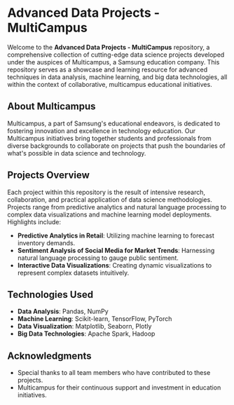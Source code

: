 # Advanced Data Projects - MultiCampus

Welcome to the **Advanced Data Projects - MultiCampus** repository, a comprehensive collection of cutting-edge data science projects developed under the auspices of Multicampus, a Samsung education company. This repository serves as a showcase and learning resource for advanced techniques in data analysis, machine learning, and big data technologies, all within the context of collaborative, multicampus educational initiatives.

## About Multicampus

Multicampus, a part of Samsung's educational endeavors, is dedicated to fostering innovation and excellence in technology education. Our Multicampus initiatives bring together students and professionals from diverse backgrounds to collaborate on projects that push the boundaries of what's possible in data science and technology.

## Projects Overview

Each project within this repository is the result of intensive research, collaboration, and practical application of data science methodologies. Projects range from predictive analytics and natural language processing to complex data visualizations and machine learning model deployments. Highlights include:

- **Predictive Analytics in Retail**: Utilizing machine learning to forecast inventory demands.
- **Sentiment Analysis of Social Media for Market Trends**: Harnessing natural language processing to gauge public sentiment.
- **Interactive Data Visualizations**: Creating dynamic visualizations to represent complex datasets intuitively.

## Technologies Used

- **Data Analysis**: Pandas, NumPy
- **Machine Learning**: Scikit-learn, TensorFlow, PyTorch
- **Data Visualization**: Matplotlib, Seaborn, Plotly
- **Big Data Technologies**: Apache Spark, Hadoop

## Acknowledgments

- Special thanks to all team members who have contributed to these projects.
- Multicampus for their continuous support and investment in education initiatives.
